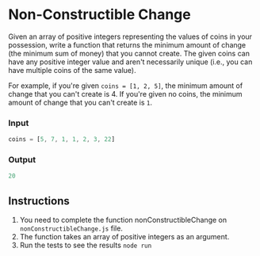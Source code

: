 # Non-Constructible Change
Given an array of positive integers representing the values of coins in your possession, write a function that returns the minimum amount of change (the minimum sum of money) that you cannot create. The given coins can have any positive integer value and aren't necessarily unique (i.e., you can have multiple coins of the same value).

For example, if you're given `coins = [1, 2, 5]`, the minimum amount of change that you can't create is 4. If you're given no coins, the minimum amount of change that you can't create is `1`.

### Input
```js
coins = [5, 7, 1, 1, 2, 3, 22]
```

### Output
```js
20
```

## Instructions
1. You need to complete the function nonConstructibleChange on `nonConstructibleChange.js` file.
2. The function takes an array of positive integers as an argument.
3. Run the tests to see the results `node run`